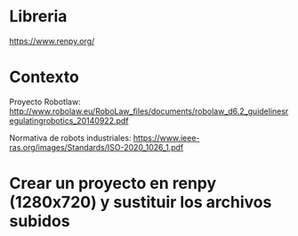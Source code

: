 # Libreria
https://www.renpy.org/

# Contexto
 Proyecto Robotlaw: http://www.robolaw.eu/RoboLaw_files/documents/robolaw_d6.2_guidelinesregulatingrobotics_20140922.pdf

Normativa de robots industriales: https://www.ieee-ras.org/images/Standards/ISO-2020_1026_1.pdf


# Crear un proyecto en renpy (1280x720) y sustituir los archivos subidos

